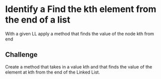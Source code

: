 # Identify a Find the kth element from the end of a list
With a given LL apply a method that finds the value of the node kth from end
## Challenge
Create a method that takes in a value kth and that finds the value of the element at kth from the end of the Linked List. 